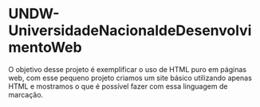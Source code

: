 # UNDW-UniversidadeNacionaldeDesenvolvimentoWeb
O objetivo desse projeto é exemplificar o uso de HTML puro em páginas web, com esse pequeno projeto criamos um site básico utilizando apenas HTML e mostramos o que é possível fazer com essa linguagem de marcação. 
